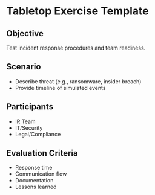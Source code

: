 # Tabletop Exercise Template

## Objective
Test incident response procedures and team readiness.

## Scenario
- Describe threat (e.g., ransomware, insider breach)
- Provide timeline of simulated events

## Participants
- IR Team
- IT/Security
- Legal/Compliance

## Evaluation Criteria
- Response time
- Communication flow
- Documentation
- Lessons learned
